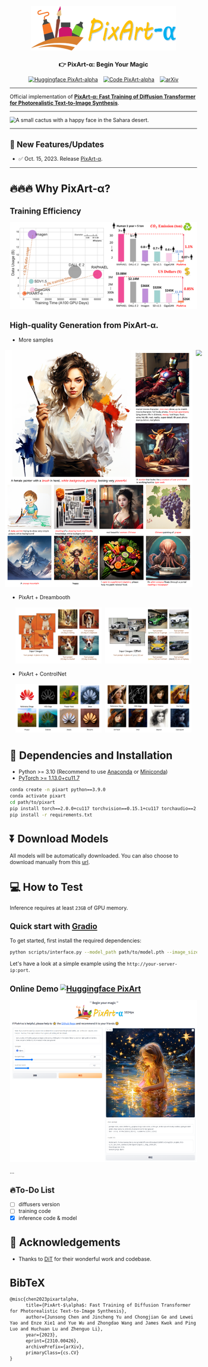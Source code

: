 <p align="center">
  <img src="asset/logo.png"  height=120>
</p>


### <div align="center">👉 PixArt-α: Begin Your Magic</div> 

<div align="center">

[![Huggingface PixArt-alpha](https://img.shields.io/static/v1?label=Demo&message=Huggingface%20Gradio&color=orange)](https://huggingface.co/spaces/PixArt-alpha/PixArt) &ensp; [![Code PixArt-alpha](https://img.shields.io/static/v1?label=Code&message=Github&color=blue)](https://github.com/PixArt-alpha/PixArt) &ensp; [![arXiv](https://img.shields.io/badge/arXiv-2310.00426-b31b1b.svg?style=flat-square)](https://arxiv.org/abs/2310.00426)

</div> 

---

Official implementation of **[PixArt-α: Fast Training of Diffusion Transformer for Photorealistic Text-to-Image Synthesis](https://arxiv.org/abs/2310.00426)**.

---

![A small cactus with a happy face in the Sahara desert.](asset/images/teaser.png)

---

## 🚩 **New Features/Updates**
- ✅ Oct. 15, 2023. Release [PixArt-α](https://github.com/PixArt-alpha/PixArt).

---

# 🔥🔥🔥 Why PixArt-α? 
## Training Efficiency
![Training Efficiency.](asset/images/efficiency.svg)


## High-quality Generation from PixArt-α.

- More samples
<div id="dreambooth" style="display: flex; justify-content: center;">
  <img src="asset/images/more-samples1.png" style="width: 100%; height: auto; object-fit: contain; margin: 5px;">
  <img src="asset/images/more-samples.png" style="width: 100%; height: auto; object-fit: contain; margin: 5px;">
</div>

- PixArt + Dreambooth
<div id="dreambooth" style="display: flex; justify-content: center;">
  <img src="asset/images/dreambooth/dreambooth_dog.svg" width="46%" style="margin: 5px;">
  <img src="asset/images/dreambooth/dreambooth_m5.svg" width="46%" style="margin: 5px;">
</div>

- PixArt + ControlNet
<div id="dreambooth" style="display: flex; justify-content: center;">
  <img src="asset/images/controlnet/controlnet_huawei.svg" width="46%" style="margin: 5px;">
  <img src="asset/images/controlnet/controlnet_lenna.svg" width="46%" style="margin: 5px;">
</div>

# 🔧 Dependencies and Installation

- Python >= 3.10 (Recommend to use [Anaconda](https://www.anaconda.com/download/#linux) or [Miniconda](https://docs.conda.io/en/latest/miniconda.html))
- [PyTorch >= 1.13.0+cu11.7](https://pytorch.org/)
```bash
conda create -n pixart python==3.9.0
conda activate pixart
cd path/to/pixart
pip install torch==2.0.0+cu117 torchvision==0.15.1+cu117 torchaudio==2.0.1 --index-url https://download.pytorch.org/whl/cu117
pip install -r requirements.txt
```

# ⏬ Download Models 
All models will be automatically downloaded. You can also choose to download manually from this [url](https://huggingface.co/PixArt-alpha/PixArt).

# 💻 How to Test
Inference requires at least `23GB` of GPU memory.

## Quick start with [Gradio](https://www.gradio.app/guides/quickstart)

To get started, first install the required dependencies:

```bash
python scripts/interface.py --model_path path/to/model.pth --image_size=1024 --port=12345
```
Let's have a look at a simple example using the `http://your-server-ip:port`.

## Online Demo [![Huggingface PixArt](https://img.shields.io/static/v1?label=Demo&message=Huggingface%20Gradio&color=orange)](https://huggingface.co/spaces/PixArt-alpha/PixArt) 
![Training Efficiency.](asset/images/sample.png)

...

## 🔥To-Do List

- [ ] diffusers version
- [ ] training code
- [x] inference code & model

[//]: # (https://user-images.githubusercontent.com/73707470/253800159-c7e12362-1ea1-4b20-a44e-bd6c8d546765.mp4)

# 🤗 Acknowledgements
- Thanks to [DiT](https://github.com/facebookresearch/DiT) for their wonderful work and codebase.

# BibTeX
    @misc{chen2023pixartalpha,
          title={PixArt-$\alpha$: Fast Training of Diffusion Transformer for Photorealistic Text-to-Image Synthesis}, 
          author={Junsong Chen and Jincheng Yu and Chongjian Ge and Lewei Yao and Enze Xie1 and Yue Wu and Zhongdao Wang and James Kwok and Ping Luo and Huchuan Lu and Zhenguo Li},
          year={2023},
          eprint={2310.00426},
          archivePrefix={arXiv},
          primaryClass={cs.CV}
    }
